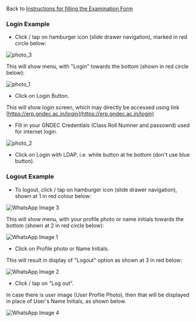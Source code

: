 Back to [Instructions for filling the Examination Form](ExamFormMin.md)

### Login Example

- Click / tap on hamburger icon (slide drawer navigation), marked in red circle below:

![photo_3](ExamFormImages/photo_6244798069912748629_y.jpg)

This will show menu, with "Login" towards the bottom (shown in red circle below):

![photo_1](ExamFormImages/photo_6244798069912748627_y.jpg)

- Click on Login Button.

This will show login screen, which may directly be accessed using link [https://erp.gndec.ac.in/login](https://erp.gndec.ac.in/login)

- Fill in your GNDEC Credentials (Class Roll Numner and passowrd) used for internet login.

![photo_2](ExamFormImages/photo_6244798069912748628_y.jpg)


- Click on Login with LDAP, i.e. white  button at he bottom (don't use blue button).


### Logout Example

- To logout, click / tap on hamburger icon (slide drawer navigation), shown at 1 in red colour below:


![WhatsApp Image 3](ExamFormImages/WhatsApp%20Image%202023-11-16%20at%2011.30.38%20AM.jpeg)

This will show menu, with your profile photo or name initials towards the bottom (shown at 2 in red circle below):


![WhatsApp Image 1](ExamFormImages/WhatsApp%20Image%202023-11-16%20at%2011.30.38%20AM(1).jpeg)

- Click on Profile photo or Name Initials.

This will result in display of "Logout" option as shown at 3 in red below:

![WhatsApp Image 2](ExamFormImages/WhatsApp%20Image%202023-11-16%20at%2011.30.38%20AM(2).jpeg)

- Click / tap on "Log out".

In case there is user image (User Profile Photo), then that will be displayed in place of User's Name Initials, as shown below.


![WhatsApp Image 4](ExamFormImages/WhatsApp%20Image%202023-11-16%20at%2011.34.00%20AM.jpeg)




